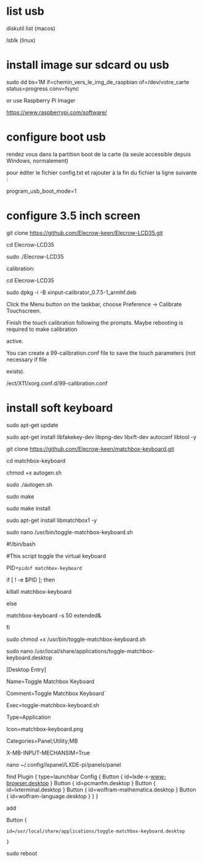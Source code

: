 # list usb
diskutil list (macos)

lsblk (linux)
# install image sur sdcard ou usb
sudo dd bs=1M if=chemin_vers_le_img_de_raspbian of=/dev/votre_carte status=progress conv=fsync

or use Raspberry Pi Imager

https://www.raspberrypi.com/software/
# configure boot usb
rendez vous dans la partition boot de la carte (la seule accessible depuis Windows, normalement) 

pour éditer le fichier config.txt et rajouter à la fin du fichier la ligne suivante :

program_usb_boot_mode=1

# configure 3.5 inch screen
git clone https://github.com/Elecrow-keen/Elecrow-LCD35.git

cd Elecrow-LCD35

sudo ./Elecrow-LCD35

calibration:

cd Elecrow-LCD35

sudo dpkg -i -B xinput-calibrator_0.7.5-1_armhf.deb

Click the Menu button on the taskbar, choose Preference -> Calibrate Touchscreen.

Finish the touch calibration following the prompts. Maybe rebooting is required to make calibration 

active.

You can create a 99-calibration.conf file to save the touch parameters (not necessary if file 

exists).

/ect/X11/xorg.conf.d/99-calibration.conf

# install soft keyboard

sudo apt-get update

sudo apt-get install libfakekey-dev libpng-dev libxft-dev autoconf libtool -y

git clone https://github.com/Elecrow-keen/matchbox-keyboard.git

cd matchbox-keyboard

chmod +x autogen.sh

sudo ./autogen.sh

sudo make

sudo make install

sudo apt-get install libmatchbox1 -y



sudo nano /usr/bin/toggle-matchbox-keyboard.sh

#!/bin/bash

#This script toggle the virtual keyboard

PID=`pidof matchbox-keyboard`

if [ ! -e $PID ]; then

killall matchbox-keyboard

else

matchbox-keyboard -s 50 extended&

fi

sudo chmod +x /usr/bin/toggle-matchbox-keyboard.sh

sudo nano /usr/local/share/applications/toggle-matchbox-keyboard.desktop

[Desktop Entry]

Name=Toggle Matchbox Keyboard

Comment=Toggle Matchbox Keyboard`

Exec=toggle-matchbox-keyboard.sh

Type=Application

Icon=matchbox-keyboard.png

Categories=Panel;Utility;MB

X-MB-INPUT-MECHANSIM=True

nano ~/.config/lxpanel/LXDE-pi/panels/panel

find 
Plugin {
  type=launchbar
  Config {
    Button {
      id=lxde-x-www-browser.desktop
    }
    Button {
      id=pcmanfm.desktop
    }
    Button {
      id=lxterminal.desktop
    }
    Button {
      id=wolfram-mathematica.desktop
    }
    Button {
      id=wolfram-language.desktop
    }
  }
}

add

Button {

    id=/usr/local/share/applications/toggle-matchbox-keyboard.desktop

    }


sudo reboot

